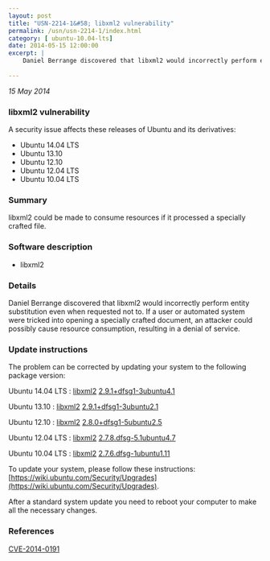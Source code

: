 ```yaml
---
layout: post
title: "USN-2214-1&#58; libxml2 vulnerability"
permalink: /usn/usn-2214-1/index.html
category: [ ubuntu-10.04-lts]
date: 2014-05-15 12:00:00
excerpt: |
    Daniel Berrange discovered that libxml2 would incorrectly perform entity substitution even when requested not to. If a user or automated system were tricked into opening a specially crafted document, an attacker could possibly cause resource consumption, resulting in a denial of service. 
    
--- 
```

 
 

*15 May 2014*

### libxml2 vulnerability

A security issue affects these releases of Ubuntu and its derivatives:

* Ubuntu 14.04 LTS
* Ubuntu 13.10
* Ubuntu 12.10
* Ubuntu 12.04 LTS
* Ubuntu 10.04 LTS

### Summary

libxml2 could be made to consume resources if it processed a specially crafted file.

### Software description

* libxml2 

### Details

Daniel Berrange discovered that libxml2 would incorrectly perform entity substitution even when requested not to. If a user or automated system were tricked into opening a specially crafted document, an attacker could possibly cause resource consumption, resulting in a denial of service. 

### Update instructions

The problem can be corrected by updating your system to the following package version:

Ubuntu 14.04 LTS
 : [libxml2](https://launchpad.net/ubuntu/+source/libxml2) <span> [2.9.1+dfsg1-3ubuntu4.1](https://launchpad.net/ubuntu/+source/libxml2/2.9.1+dfsg1-3ubuntu4.1) </span> 

Ubuntu 13.10
 : [libxml2](https://launchpad.net/ubuntu/+source/libxml2) <span> [2.9.1+dfsg1-3ubuntu2.1](https://launchpad.net/ubuntu/+source/libxml2/2.9.1+dfsg1-3ubuntu2.1) </span> 

Ubuntu 12.10
 : [libxml2](https://launchpad.net/ubuntu/+source/libxml2) <span> [2.8.0+dfsg1-5ubuntu2.5](https://launchpad.net/ubuntu/+source/libxml2/2.8.0+dfsg1-5ubuntu2.5) </span> 

Ubuntu 12.04 LTS
 : [libxml2](https://launchpad.net/ubuntu/+source/libxml2) <span> [2.7.8.dfsg-5.1ubuntu4.7](https://launchpad.net/ubuntu/+source/libxml2/2.7.8.dfsg-5.1ubuntu4.7) </span> 

Ubuntu 10.04 LTS
 : [libxml2](https://launchpad.net/ubuntu/+source/libxml2) <span> [2.7.6.dfsg-1ubuntu1.11](https://launchpad.net/ubuntu/+source/libxml2/2.7.6.dfsg-1ubuntu1.11) </span> 

To update your system, please follow these instructions: [https://wiki.ubuntu.com/Security/Upgrades](https://wiki.ubuntu.com/Security/Upgrades).

After a standard system update you need to reboot your computer to make all the necessary changes. 

### References

 
 [CVE-2014-0191](http://people.ubuntu.com/~ubuntu-security/cve/CVE-2014-0191)
 

